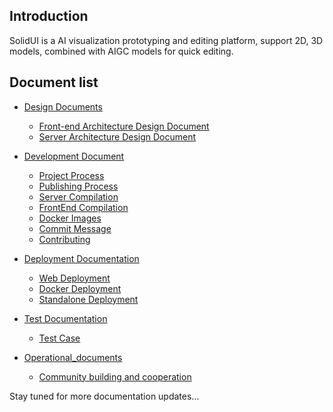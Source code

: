 ## Introduction

SolidUI is a AI visualization prototyping and editing platform, support 2D, 3D models, combined with AIGC models for quick editing.

## Document list

* [Design Documents](Design_Documents)
  * [Front-end Architecture Design Document](Design_Documents/SolidUI_Front-end_Architecture_Design_Document/README.md)
  * [Server Architecture Design Document](Design_Documents/ServerArchitecture/README.md)


* [Development Document](Development_Document)
  * [Project Process](Development_Document/ProjectProcess/README.md)
  * [Publishing Process](Development_Document/PublishingProcess/README.md)
  * [Server Compilation](Development_Document/ServerCompilation/README.md)
  * [FrontEnd Compilation](Development_Document/FrontEndDocument/README.md)
  * [Docker Images](Development_Document/DockerImages/README.md)
  * [Commit Message](Development_Document/DevelopmentCommitMessage/README.md)
  * [Contributing](Development_Document/DevelopContributing/README.md)
  

* [Deployment Documentation](Deployment_Documentation)
  * [Web Deployment](Deployment_Documentation/FrontEendDeployment/DEPLOY_WEB.md)
  * [Docker Deployment](Deployment_Documentation/OverallDeployment/README_DOCKER.md)
  * [Standalone Deployment](Deployment_Documentation/OverallDeployment/README_STANDALONE.md)
  

* [Test Documentation](Test_Documentation)
  * [Test Case](Test_Documentation/TestCase/README.md)

* [Operational_documents](Operational_documents)
  * [Community building and cooperation](Operational_Documents/CommunityOperationAndCoConstruction/README.md)  



Stay tuned for more documentation updates...